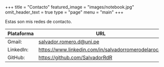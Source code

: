 +++
title = "Contacto"
featured_image = "images/notebook.jpg"
omit_header_text = true
type = "page"
menu = "main"
+++

Estas son mis redes de contacto.

Plataforma |	URL
---|---
Gmail:| salvador.romero.d@uni.pe
LinkedIn:|	https://www.linkedin.com/in/salvadorromerodelaroca/
GitHub:|	https://github.com/SalvadorRdR